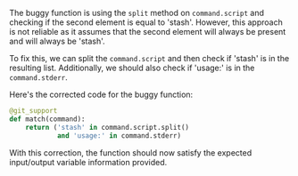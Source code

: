 The buggy function is using the `split` method on `command.script` and checking if the second element is equal to 'stash'. However, this approach is not reliable as it assumes that the second element will always be present and will always be 'stash'. 

To fix this, we can split the `command.script` and then check if 'stash' is in the resulting list. Additionally, we should also check if 'usage:' is in the `command.stderr`.

Here's the corrected code for the buggy function:

```python
@git_support
def match(command):
    return ('stash' in command.script.split()
            and 'usage:' in command.stderr)
```

With this correction, the function should now satisfy the expected input/output variable information provided.